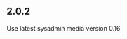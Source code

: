 <!-- https://developers.home-assistant.io/docs/add-ons/presentation#keeping-a-changelog -->

## 2.0.2

Use latest sysadmin media version 0.16
